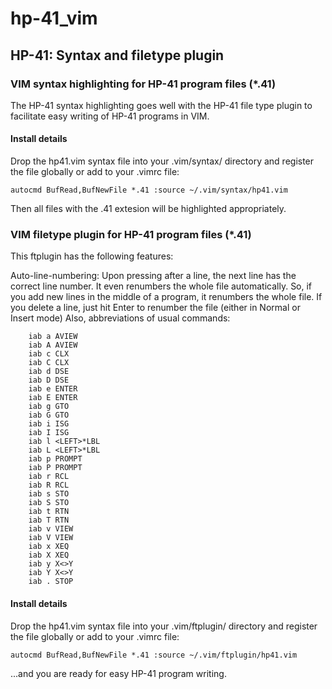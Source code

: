 # hp-41_vim
## HP-41: Syntax and filetype plugin

### VIM syntax highlighting for HP-41 program files (\*.41)

The HP-41 syntax highlighting goes well with the HP-41 file type plugin to facilitate easy writing of HP-41 programs in VIM. 

#### Install details
Drop the hp41.vim syntax file into your .vim/syntax/ directory and register the file globally or add to your .vimrc file: 

`autocmd BufRead,BufNewFile *.41 :source ~/.vim/syntax/hp41.vim`

Then all files with the .41 extesion will be highlighted appropriately.

### VIM filetype plugin for HP-41 program files (\*.41)

This ftplugin has the following features: 

Auto-line-numbering: Upon pressing <CR> after a line, the next line has the correct line number. It even renumbers the whole file automatically. So, if you add new lines in the middle of a program, it renumbers the whole file. If you delete a line, just hit Enter to renumber the file (either in Normal or Insert mode) 
Also, abbreviations of usual commands: 
```
    iab a AVIEW 
    iab A AVIEW 
    iab c CLX 
    iab C CLX 
    iab d DSE 
    iab D DSE 
    iab e ENTER 
    iab E ENTER 
    iab g GTO 
    iab G GTO 
    iab i ISG 
    iab I ISG 
    iab l <LEFT>*LBL 
    iab L <LEFT>*LBL 
    iab p PROMPT 
    iab P PROMPT 
    iab r RCL 
    iab R RCL 
    iab s STO 
    iab S STO 
    iab t RTN 
    iab T RTN 
    iab v VIEW 
    iab V VIEW 
    iab x XEQ 
    iab X XEQ 
    iab y X<>Y 
    iab Y X<>Y 
    iab . STOP 
```

#### Install details
Drop the hp41.vim syntax file into your .vim/ftplugin/ directory and register the file globally or add to your .vimrc file: 

`autocmd BufRead,BufNewFile *.41 :source ~/.vim/ftplugin/hp41.vim`

...and you are ready for easy HP-41 program writing.
